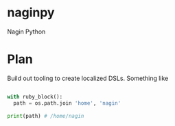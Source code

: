 naginpy
=======

Nagin Python

Plan
=======

Build out tooling to create localized DSLs. Something like 

```python

with ruby_block():
  path = os.path.join 'home', 'nagin'
  
print(path) # /home/nagin
```
